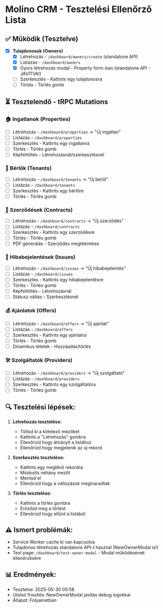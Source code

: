 # Molino CRM - Tesztelési Ellenőrző Lista

## ✅ Működik (Tesztelve)
- [x] **Tulajdonosok (Owners)**
  - [x] Létrehozás - `/dashboard/owners/create` (standalone API)
  - [x] Listázás - `/dashboard/owners`
  - [x] Gyors létrehozás modal - Property form-ban (standalone API - JAVÍTVA!)
  - [ ] Szerkesztés - Kattints egy tulajdonosra
  - [ ] Törlés - Törlés gomb

## ⏳ Tesztelendő - tRPC Mutations

### 🏠 Ingatlanok (Properties)
- [ ] Létrehozás - `/dashboard/properties` → "Új ingatlan"
- [ ] Listázás - `/dashboard/properties`
- [ ] Szerkesztés - Kattints egy ingatlanra
- [ ] Törlés - Törlés gomb
- [ ] Képfeltöltés - Létrehozásnál/szerkesztésnél

### 👥 Bérlők (Tenants)
- [ ] Létrehozás - `/dashboard/tenants` → "Új bérlő"
- [ ] Listázás - `/dashboard/tenants`
- [ ] Szerkesztés - Kattints egy bérlőre
- [ ] Törlés - Törlés gomb

### 📄 Szerződések (Contracts)
- [ ] Létrehozás - `/dashboard/contracts` → "Új szerződés"
- [ ] Listázás - `/dashboard/contracts`
- [ ] Szerkesztés - Kattints egy szerződésre
- [ ] Törlés - Törlés gomb
- [ ] PDF generálás - Szerződés megtekintése

### 🔧 Hibabejelentések (Issues)
- [ ] Létrehozás - `/dashboard/issues` → "Új hibabejelentés"
- [ ] Listázás - `/dashboard/issues`
- [ ] Szerkesztés - Kattints egy hibabejelentésre
- [ ] Törlés - Törlés gomb
- [ ] Képfeltöltés - Létrehozásnál
- [ ] Státusz váltás - Szerkesztésnél

### 💰 Ajánlatok (Offers)
- [ ] Létrehozás - `/dashboard/offers` → "Új ajánlat"
- [ ] Listázás - `/dashboard/offers`
- [ ] Szerkesztés - Kattints egy ajánlatra
- [ ] Törlés - Törlés gomb
- [ ] Dinamikus tételek - Hozzáadás/törlés

### 🛠️ Szolgáltatók (Providers)
- [ ] Létrehozás - `/dashboard/providers` → "Új szolgáltató"
- [ ] Listázás - `/dashboard/providers`
- [ ] Szerkesztés - Kattints egy szolgáltatóra
- [ ] Törlés - Törlés gomb

## 🔍 Tesztelési lépések:

1. **Létrehozás tesztelése:**
   - Töltsd ki a kötelező mezőket
   - Kattints a "Létrehozás" gombra
   - Ellenőrizd hogy átirányít a listához
   - Ellenőrizd hogy megjelenik az új rekord

2. **Szerkesztés tesztelése:**
   - Kattints egy meglévő rekordra
   - Módosíts néhány mezőt
   - Mentsd el
   - Ellenőrizd hogy a változások megmaradtak

3. **Törlés tesztelése:**
   - Kattints a törlés gombra
   - Erősítsd meg a törlést
   - Ellenőrizd hogy eltűnt a listából

## ⚠️ Ismert problémák:
- Service Worker cache ki van kapcsolva
- Tulajdonos létrehozás standalone API-t használ (NewOwnerModal is!)
- Test page: `/dashboard/test-owner-modal` - Modal működésének ellenőrzésére

## 📊 Eredmények:
- Tesztelve: 2025-05-30 00:58
- Utolsó frissítés: NewOwnerModal javítás debug logokkal
- Állapot: Folyamatban